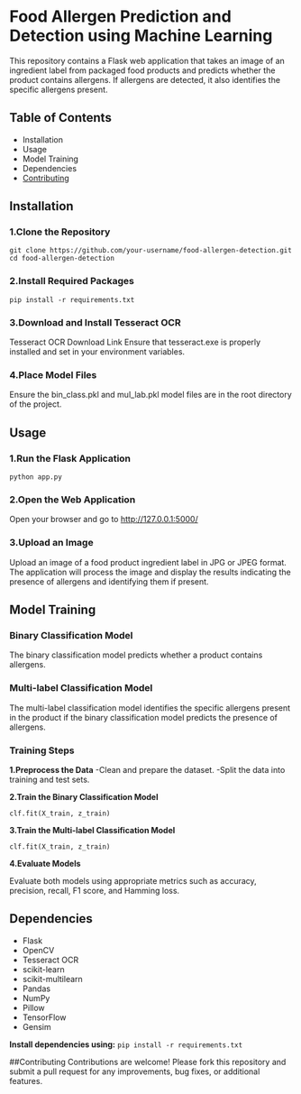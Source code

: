 # Food Allergen Prediction and Detection using Machine Learning

This repository contains a Flask web application that takes an image of an ingredient label from packaged food products and predicts whether the product contains allergens. If allergens are detected, it also identifies the specific allergens present.

## Table of Contents
- Installation
- Usage
- Model Training
- Dependencies
- [Contributing](docs/CONTRIBUTING.md)

## Installation

### 1.Clone the Repository
`git clone https://github.com/your-username/food-allergen-detection.git
cd food-allergen-detection`

### 2.Install Required Packages
`pip install -r requirements.txt`

### 3.Download and Install Tesseract OCR

Tesseract OCR Download Link
Ensure that tesseract.exe is properly installed and set in your environment variables.

### 4.Place Model Files

Ensure the bin_class.pkl and mul_lab.pkl model files are in the root directory of the project.

## Usage

### 1.Run the Flask Application
`python app.py`

### 2.Open the Web Application
Open your browser and go to http://127.0.0.1:5000/

### 3.Upload an Image

Upload an image of a food product ingredient label in JPG or JPEG format. The application will process the image and display the results indicating the presence of allergens and identifying them if present.

## Model Training
### Binary Classification Model
The binary classification model predicts whether a product contains allergens.

### Multi-label Classification Model
The multi-label classification model identifies the specific allergens present in the product if the binary classification model predicts the presence of allergens.

### Training Steps
**1.Preprocess the Data**
 -Clean and prepare the dataset.
 -Split the data into training and test sets.
  
**2.Train the Binary Classification Model**

`clf.fit(X_train, z_train)`

**3.Train the Multi-label Classification Model**

`clf.fit(X_train, z_train)`

**4.Evaluate Models**

Evaluate both models using appropriate metrics such as accuracy, precision, recall, F1 score, and Hamming loss.

## Dependencies

- Flask
- OpenCV
- Tesseract OCR
- scikit-learn
- scikit-multilearn
- Pandas
- NumPy
- Pillow
- TensorFlow
- Gensim

**Install dependencies using:**
`pip install -r requirements.txt`

##Contributing
Contributions are welcome! Please fork this repository and submit a pull request for any improvements, bug fixes, or additional features.
